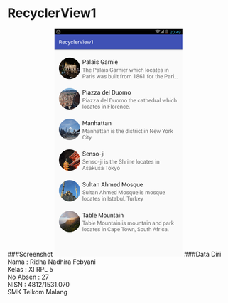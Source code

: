 # RecyclerView1
###Screenshot
![alt text](https://github.com/ridhanadhirafebyani/RecyclerView1/blob/master/rv1.png)
###Data Diri
Nama : Ridha Nadhira Febyani<br>
Kelas : XI RPL 5<br>
No Absen : 27<br>
NISN : 4812/1531.070<br>
SMK Telkom Malang
